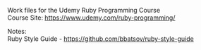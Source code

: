 Work files for the Udemy Ruby Programming Course<br/>
Course Site: https://www.udemy.com/ruby-programming/


Notes: <br/>
Ruby Style Guide - https://github.com/bbatsov/ruby-style-guide